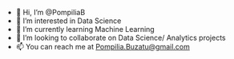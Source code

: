 - 👋 Hi, I’m @PompiliaB
- 👀 I’m interested in Data Science
- 🌱 I’m currently learning Machine Learning
- 💞️ I’m looking to collaborate on Data Science/ Analytics projects
- 📫 You can reach me at Pompilia.Buzatu@gmail.com

<!---
PompiliaB/PompiliaB is a ✨ special ✨ repository because its `README.md` (this file) appears on your GitHub profile.
You can click the Preview link to take a look at your changes.
--->
